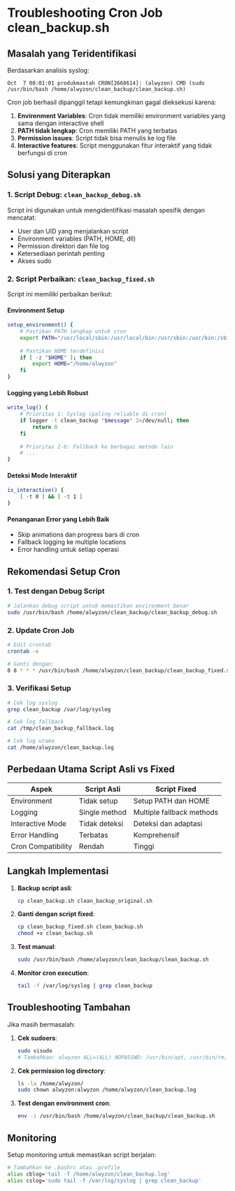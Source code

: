 # Troubleshooting Cron Job clean_backup.sh

## Masalah yang Teridentifikasi

Berdasarkan analisis syslog:
```
Oct  7 08:01:01 produkmastah CRON[2668614]: (alwyzon) CMD (sudo /usr/bin/bash /home/alwyzon/clean_backup/clean_backup.sh)
```

Cron job berhasil dipanggil tetapi kemungkinan gagal dieksekusi karena:

1. **Environment Variables**: Cron tidak memiliki environment variables yang sama dengan interactive shell
2. **PATH tidak lengkap**: Cron memiliki PATH yang terbatas
3. **Permission issues**: Script tidak bisa menulis ke log file
4. **Interactive features**: Script menggunakan fitur interaktif yang tidak berfungsi di cron

## Solusi yang Diterapkan

### 1. Script Debug: `clean_backup_debug.sh`
Script ini digunakan untuk mengidentifikasi masalah spesifik dengan mencatat:
- User dan UID yang menjalankan script
- Environment variables (PATH, HOME, dll)
- Permission direktori dan file log
- Ketersediaan perintah penting
- Akses sudo

### 2. Script Perbaikan: `clean_backup_fixed.sh`
Script ini memiliki perbaikan berikut:

#### Environment Setup
```bash
setup_environment() {
    # Pastikan PATH lengkap untuk cron
    export PATH="/usr/local/sbin:/usr/local/bin:/usr/sbin:/usr/bin:/sbin:/bin"
    
    # Pastikan HOME terdefinisi
    if [ -z "$HOME" ]; then
        export HOME="/home/alwyzon"
    fi
}
```

#### Logging yang Lebih Robust
```bash
write_log() {
    # Prioritas 1: Syslog (paling reliable di cron)
    if logger -t clean_backup "$message" 2>/dev/null; then
        return 0
    fi
    
    # Prioritas 2-6: Fallback ke berbagai metode lain
    # ...
}
```

#### Deteksi Mode Interaktif
```bash
is_interactive() {
    [ -t 0 ] && [ -t 1 ]
}
```

#### Penanganan Error yang Lebih Baik
- Skip animations dan progress bars di cron
- Fallback logging ke multiple locations
- Error handling untuk setiap operasi

## Rekomendasi Setup Cron

### 1. Test dengan Debug Script
```bash
# Jalankan debug script untuk memastikan environment benar
sudo /usr/bin/bash /home/alwyzon/clean_backup/clean_backup_debug.sh
```

### 2. Update Cron Job
```bash
# Edit crontab
crontab -e

# Ganti dengan:
0 8 * * * /usr/bin/bash /home/alwyzon/clean_backup/clean_backup_fixed.sh
```

### 3. Verifikasi Setup
```bash
# Cek log syslog
grep clean_backup /var/log/syslog

# Cek log fallback
cat /tmp/clean_backup_fallback.log

# Cek log utama
cat /home/alwyzon/clean_backup.log
```

## Perbedaan Utama Script Asli vs Fixed

| Aspek | Script Asli | Script Fixed |
|--------|-------------|--------------|
| Environment | Tidak setup | Setup PATH dan HOME |
| Logging | Single method | Multiple fallback methods |
| Interactive Mode | Tidak deteksi | Deteksi dan adaptasi |
| Error Handling | Terbatas | Komprehensif |
| Cron Compatibility | Rendah | Tinggi |

## Langkah Implementasi

1. **Backup script asli**:
   ```bash
   cp clean_backup.sh clean_backup_original.sh
   ```

2. **Ganti dengan script fixed**:
   ```bash
   cp clean_backup_fixed.sh clean_backup.sh
   chmod +x clean_backup.sh
   ```

3. **Test manual**:
   ```bash
   sudo /usr/bin/bash /home/alwyzon/clean_backup/clean_backup.sh
   ```

4. **Monitor cron execution**:
   ```bash
   tail -f /var/log/syslog | grep clean_backup
   ```

## Troubleshooting Tambahan

Jika masih bermasalah:

1. **Cek sudoers**:
   ```bash
   sudo visudo
   # Tambahkan: alwyzon ALL=(ALL) NOPASSWD: /usr/bin/apt, /usr/bin/rm, /usr/bin/journalctl, /usr/bin/systemctl
   ```

2. **Cek permission log directory**:
   ```bash
   ls -la /home/alwyzon/
   sudo chown alwyzon:alwyzon /home/alwyzon/clean_backup.log
   ```

3. **Test dengan environment cron**:
   ```bash
   env -i /usr/bin/bash /home/alwyzon/clean_backup/clean_backup.sh
   ```

## Monitoring

Setup monitoring untuk memastikan script berjalan:
```bash
# Tambahkan ke .bashrc atau .profile
alias cblog='tail -f /home/alwyzon/clean_backup.log'
alias cslog='sudo tail -f /var/log/syslog | grep clean_backup'